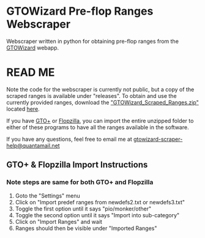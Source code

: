 # GTOWizard Pre-flop Ranges Webscraper

Webscraper written in python for obtaining pre-flop ranges from the [GTOWizard](https://app.gtowizard.com/solutions) webapp.

# READ ME
Note the code for the webscraper is currently not public, but a copy of the scraped ranges is available under "releases".
To obtain and use the currently provided ranges, download the ["GTOWizard_Scraped_Ranges.zip"](https://github.com/mtpham99/gtowizard_scrape_public/releases/download/v0.1-ranges-only/GTOWizard_Scraped_Ranges.zip) located [here](https://github.com/mtpham99/gtowizard_scrape_public/releases/tag/v0.1-ranges-only).

If you have [GTO+](https://gtoplus.com) or [Flopzilla](https://flopzilla.com), you can import the entire unzipped folder to either of these programs to have all the ranges available in the software.

If you have any questions, feel free to email me at [gtowizard-scraper-help@quantamail.net](mailto:gtowizard-scraper-help@quantamail.net)

## GTO+ & Flopzilla Import Instructions
### Note steps are same for both GTO+ and Flopzilla
1. Goto the "Settings" menu
2. Click on "Import predef ranges from newdefs2.txt or newdefs3.txt"
3. Toggle the first option until it says "pio/monker/other"
4. Toggle the second option until it says "Import into sub-category"
5. Click on "Import Ranges" and wait
6. Ranges should then be visible under "Imported Ranges"
